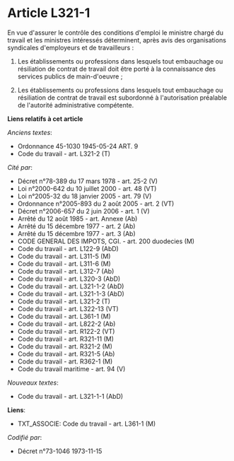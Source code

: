 # Article L321-1

En vue d'assurer le contrôle des conditions d'emploi le ministre chargé du travail et les ministres intéressés déterminent,
après avis des organisations syndicales d'employeurs et de travailleurs :

1. Les établissements ou professions dans lesquels tout embauchage ou résiliation de contrat de travail doit être porté à la
connaissance des services publics de main-d'oeuvre ;

2. Les établissements ou professions dans lesquels tout embauchage ou résiliation de contrat de travail est subordonné à
l'autorisation préalable de l'autorité administrative compétente.

**Liens relatifs à cet article**

_Anciens textes_:

  - Ordonnance 45-1030 1945-05-24 ART. 9
  - Code du travail - art. L321-2 (T)

_Cité par_:

  - Décret n°78-389 du 17 mars 1978 - art. 25-2 (V)
  - Loi n°2000-642 du 10 juillet 2000 - art. 48 (VT)
  - Loi n°2005-32 du 18 janvier 2005 - art. 79 (V)
  - Ordonnance n°2005-893 du 2 août 2005 - art. 2 (VT)
  - Décret n°2006-657 du 2 juin 2006 - art. 1 (V)
  - Arrêté du 12 août 1985 - art. Annexe (Ab)
  - Arrêté du 15 décembre 1977 - art. 2 (Ab)
  - Arrêté du 15 décembre 1977 - art. 3 (Ab)
  - CODE GENERAL DES IMPOTS, CGI. - art. 200 duodecies (M)
  - Code du travail - art. L122-9 (AbD)
  - Code du travail - art. L311-5 (M)
  - Code du travail - art. L311-6 (M)
  - Code du travail - art. L312-7 (Ab)
  - Code du travail - art. L320-3 (AbD)
  - Code du travail - art. L321-1-2 (AbD)
  - Code du travail - art. L321-1-3 (AbD)
  - Code du travail - art. L321-2 (T)
  - Code du travail - art. L322-13 (VT)
  - Code du travail - art. L361-1 (M)
  - Code du travail - art. L822-2 (Ab)
  - Code du travail - art. R122-2 (VT)
  - Code du travail - art. R321-11 (M)
  - Code du travail - art. R321-2 (M)
  - Code du travail - art. R321-5 (Ab)
  - Code du travail - art. R362-1 (M)
  - Code du travail maritime - art. 94 (V)

_Nouveaux textes_:

  - Code du travail - art. L321-1-1 (AbD)

**Liens**:

  - TXT_ASSOCIE: Code du travail - art. L361-1 (M)

_Codifié par_:

  - Décret n°73-1046 1973-11-15
